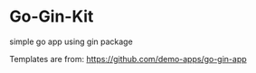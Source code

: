 # Go-Gin-Kit
simple go app using gin package

Templates are from: https://github.com/demo-apps/go-gin-app
